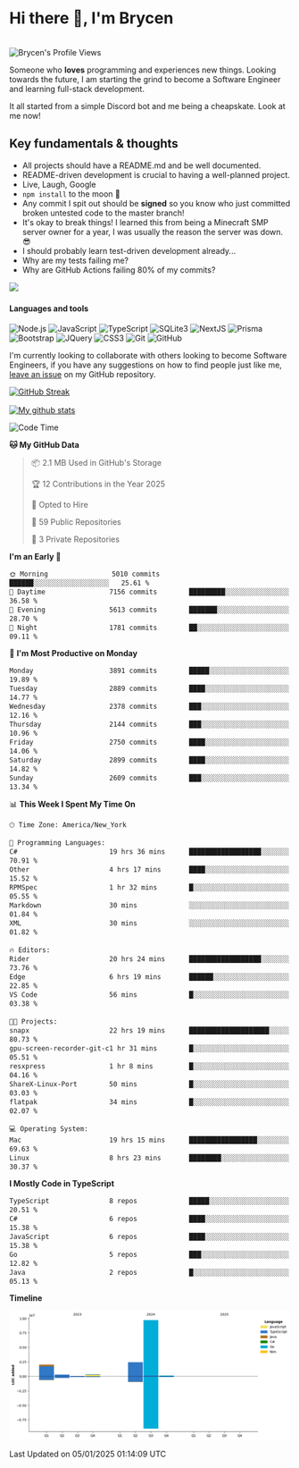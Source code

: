 # Hi there 👋, I'm Brycen

<br>
<img src="https://komarev.com/ghpvc/?username=BrycensRanch" alt="Brycen's Profile Views" />

Someone who **loves** programming and experiences new things. Looking towards the future, I am starting the grind to become a Software Engineer and learning full-stack development.

It all started from a simple Discord bot and me being a cheapskate. Look at me now!

## Key fundamentals & thoughts

- All projects should have a README.md and be well documented.
- README-driven development is crucial to having a well-planned project.
- Live, Laugh, Google
- `npm install` to the moon 🚀
- Any commit I spit out should be **signed** so you know who just committed broken untested code to the master branch!
- It's okay to break things! I learned this from being a Minecraft SMP server owner for a year, I was usually the reason the server was down. 😎
- I should probably learn test-driven development already...
- Why are my tests failing me?
- Why are GitHub Actions failing 80% of my commits? 

<img src="https://res.cloudinary.com/practicaldev/image/fetch/s--OoBLh7-Q--/c_limit%2Cf_auto%2Cfl_progressive%2Cq_auto%2Cw_880/https://cdn-images-1.medium.com/max/1614/1%2A8BlqJ8lNVZzuRjAg1mZ50w.png" height="400"/>

<h4>Languages and tools</h4>
<p>
  <img src="https://img.shields.io/badge/node.js%20-%2343853D.svg?&style=for-the-badge&logo=node.js&logoColor=white" alt="Node.js" />
  <img src="https://img.shields.io/badge/javascript%20-%23323330.svg?&style=for-the-badge&logo=javascript&logoColor=%23F7DF1E" alt="JavaScript" />
  <img src="https://img.shields.io/badge/typescript%20-%23323330.svg?&style=for-the-badge&logo=typescript&logoColor=#3467eb" alt="TypeScript" />
  <img src="https://img.shields.io/badge/sqlite3%20-%23323330.svg?&style=for-the-badge&logo=sqlite&logoColor=#3467eb" alt="SQLite3" />
  <img src="https://img.shields.io/badge/Next.JS%20-%23323330.svg?&style=for-the-badge&logo=next.js&logoColor=#3467eb" alt="NextJS" />
  <img src="https://img.shields.io/badge/Prisma%20-%23323330.svg?&style=for-the-badge&logo=prisma&logoColor=#3467eb" alt="Prisma" />
  <img src="https://img.shields.io/badge/bootstrap%20-%23323330.svg?&style=for-the-badge&logo=bootstrap" alt="Bootstrap" />
  <img src="https://img.shields.io/badge/jquery%20-%23323330.svg?&style=for-the-badge&logo=jquery" alt="JQuery" />
  <img src="https://img.shields.io/badge/css3%20-%23323330.svg?&style=for-the-badge&logo=css3" alt="CSS3" />
  <img src="https://img.shields.io/badge/git%20-%23323330.svg?&style=for-the-badge&logo=git" alt="Git" />
  <img src="https://img.shields.io/badge/github%20-%23323330.svg?&style=for-the-badge&logo=github" alt="GitHub" />
</p>

 I'm currently looking to collaborate with others looking to become Software Engineers, if you have any suggestions on how to find people just like me, [leave an issue](https://github.com/BrycensRanch/BrycensRanch/issues/new) on my GitHub repository.
 
 <p><a href="https://git.io/streak-stats"><img src="https://streak-stats.demolab.com?refreshcache2&user=BrycensRanch&amp;theme=dark&amp;hide_border=true&amp;fire=EB5454&amp;ring=0CEB19" alt="GitHub Streak"></a></p>

<a href="https://github.com/anuraghazra/github-readme-stats">
  <img align="center" src="https://github-readme-stats.anuraghazra1.vercel.app/api?username=BrycensRanch&show_icons=true&line_height=27&include_all_commits=true" alt="My github stats" />
</a>

<!--START_SECTION:waka-->
![Code Time](http://img.shields.io/badge/Code%20Time-1%2C454%20hrs%2011%20mins-blue)

**🐱 My GitHub Data** 

> 📦 2.1 MB Used in GitHub's Storage 
 > 
> 🏆 12 Contributions in the Year 2025
 > 
> 💼 Opted to Hire
 > 
> 📜 59 Public Repositories 
 > 
> 🔑 3 Private Repositories 
 > 
**I'm an Early 🐤** 

```text
🌞 Morning                5010 commits        ██████░░░░░░░░░░░░░░░░░░░   25.61 % 
🌆 Daytime                7156 commits        █████████░░░░░░░░░░░░░░░░   36.58 % 
🌃 Evening                5613 commits        ███████░░░░░░░░░░░░░░░░░░   28.70 % 
🌙 Night                  1781 commits        ██░░░░░░░░░░░░░░░░░░░░░░░   09.11 % 
```
📅 **I'm Most Productive on Monday** 

```text
Monday                   3891 commits        █████░░░░░░░░░░░░░░░░░░░░   19.89 % 
Tuesday                  2889 commits        ████░░░░░░░░░░░░░░░░░░░░░   14.77 % 
Wednesday                2378 commits        ███░░░░░░░░░░░░░░░░░░░░░░   12.16 % 
Thursday                 2144 commits        ███░░░░░░░░░░░░░░░░░░░░░░   10.96 % 
Friday                   2750 commits        ████░░░░░░░░░░░░░░░░░░░░░   14.06 % 
Saturday                 2899 commits        ████░░░░░░░░░░░░░░░░░░░░░   14.82 % 
Sunday                   2609 commits        ███░░░░░░░░░░░░░░░░░░░░░░   13.34 % 
```


📊 **This Week I Spent My Time On** 

```text
🕑︎ Time Zone: America/New_York

💬 Programming Languages: 
C#                       19 hrs 36 mins      ██████████████████░░░░░░░   70.91 % 
Other                    4 hrs 17 mins       ████░░░░░░░░░░░░░░░░░░░░░   15.52 % 
RPMSpec                  1 hr 32 mins        █░░░░░░░░░░░░░░░░░░░░░░░░   05.55 % 
Markdown                 30 mins             ░░░░░░░░░░░░░░░░░░░░░░░░░   01.84 % 
XML                      30 mins             ░░░░░░░░░░░░░░░░░░░░░░░░░   01.82 % 

🔥 Editors: 
Rider                    20 hrs 24 mins      ██████████████████░░░░░░░   73.76 % 
Edge                     6 hrs 19 mins       ██████░░░░░░░░░░░░░░░░░░░   22.85 % 
VS Code                  56 mins             █░░░░░░░░░░░░░░░░░░░░░░░░   03.38 % 

🐱‍💻 Projects: 
snapx                    22 hrs 19 mins      ████████████████████░░░░░   80.73 % 
gpu-screen-recorder-git-c1 hr 31 mins        █░░░░░░░░░░░░░░░░░░░░░░░░   05.51 % 
resxpress                1 hr 8 mins         █░░░░░░░░░░░░░░░░░░░░░░░░   04.16 % 
ShareX-Linux-Port        50 mins             █░░░░░░░░░░░░░░░░░░░░░░░░   03.03 % 
flatpak                  34 mins             █░░░░░░░░░░░░░░░░░░░░░░░░   02.07 % 

💻 Operating System: 
Mac                      19 hrs 15 mins      █████████████████░░░░░░░░   69.63 % 
Linux                    8 hrs 23 mins       ████████░░░░░░░░░░░░░░░░░   30.37 % 
```

**I Mostly Code in TypeScript** 

```text
TypeScript               8 repos             █████░░░░░░░░░░░░░░░░░░░░   20.51 % 
C#                       6 repos             ████░░░░░░░░░░░░░░░░░░░░░   15.38 % 
JavaScript               6 repos             ████░░░░░░░░░░░░░░░░░░░░░   15.38 % 
Go                       5 repos             ███░░░░░░░░░░░░░░░░░░░░░░   12.82 % 
Java                     2 repos             █░░░░░░░░░░░░░░░░░░░░░░░░   05.13 % 
```



**Timeline**

![Lines of Code chart](https://raw.githubusercontent.com/BrycensRanch/BrycensRanch/main/assets/bar_graph.png)


 Last Updated on 05/01/2025 01:14:09 UTC
<!--END_SECTION:waka-->

<!--
**BrycensRanch/BrycensRanch** is a ✨ _special_ ✨ repository because its `README.md` (this file) appears on your GitHub profile.

Here are some ideas to get you started:

- 🔭 I’m currently working on ...
- 🌱 I’m currently learning ...
- 👯 I’m looking to collaborate on ...
- 🤔 I’m looking for help with ...
- 💬 Ask me about ...
- 📫 How to reach me: ...
- 😄 Pronouns: ...
- ⚡ Fun fact: ...
-->
